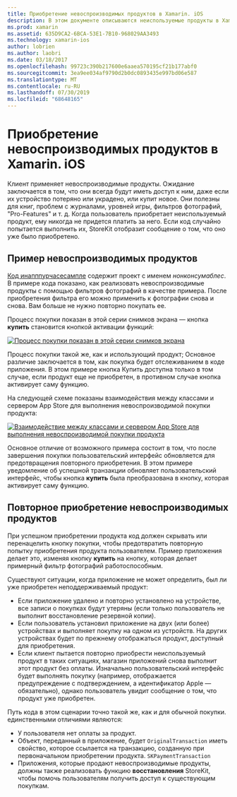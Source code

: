 ```yaml
---
title: Приобретение невоспроизводимых продуктов в Xamarin. iOS
description: В этом документе описываются неиспользуемые продукты в Xamarin. iOS, которые приобретают пользователь, который остается доступным неограниченное время независимо от устройства.
ms.prod: xamarin
ms.assetid: 635D9CA2-6BCA-53E1-7B10-968029AA3493
ms.technology: xamarin-ios
author: lobrien
ms.author: laobri
ms.date: 03/18/2017
ms.openlocfilehash: 99723c390b217600e6aaea570195cf21b177abf0
ms.sourcegitcommit: 3ea9ee034af9790d2b0dc0893435e997bd06e587
ms.translationtype: MT
ms.contentlocale: ru-RU
ms.lasthandoff: 07/30/2019
ms.locfileid: "68648165"
---
```

# <a name="purchasing-non-consumable-products-in-xamarinios"></a>Приобретение невоспроизводимых продуктов в Xamarin. iOS

Клиент применяет невоспроизводимые продукты. Ожидание заключается в том, что они всегда будут иметь доступ к ним, даже если их устройство потеряно или украдено, или купит новое. Они полезны для книг, проблем с журналами, уровней игры, фильтров фотографий, "Pro-Features" и т. д. Когда пользователь приобретает неиспользуемый продукт, ему никогда не придется платить за него. Если код случайно попытается выполнить их, StoreKit отобразит сообщение о том, что оно уже было приобретено.

## <a name="non-consumable-products-sample"></a>Пример невоспроизводимых продуктов

[Код инапппурчасесампле](https://docs.microsoft.com/samples/xamarin/ios-samples/storekit) содержит проект с именем *нонконсумаблес*. В примере кода показано, как реализовать невоспроизводимые продукты с помощью фильтров фотографий в качестве примера. После приобретения фильтра его можно применить к фотографии снова и снова. Вам больше не нужно повторно покупать ее.   
   
   
   
 Процесс покупки показан в этой серии снимков экрана — кнопка **купить** становится кнопкой активации функций:   
   
   
   
 [![](purchasing-non-consumable-products-images/image34.png "Процесс покупки показан в этой серии снимков экрана")](purchasing-non-consumable-products-images/image34.png#lightbox)   
   
   
   
 Процесс покупки такой же, как и использующий продукт; Основное различие заключается в том, как покупка будет отслеживанием в коде приложения. В этом примере кнопка Купить доступна только в том случае, если продукт еще не приобретен, в противном случае кнопка активирует саму функцию.   
   
   
   

На следующей схеме показаны взаимодействия между классами и сервером App Store для выполнения невоспроизводимой покупки продукта:   
   
   
   
 [![](purchasing-non-consumable-products-images/image35.png "Взаимодействие между классами и сервером App Store для выполнения невоспроизводимой покупки продукта")](purchasing-non-consumable-products-images/image35.png#lightbox)   
   
   
   
 Основное отличие от возможного примера состоит в том, что после завершения покупки пользовательский интерфейс обновляется для предотвращения повторного приобретения. В этом примере уведомление об успешной транзакции обновляет пользовательский интерфейс, чтобы кнопка **купить** была преобразована в кнопку, которая активирует саму функцию.

## <a name="re-purchasing-non-consumable-products"></a>Повторное приобретение невоспроизводимых продуктов

При успешном приобретении продукта код должен скрывать или перенацелить кнопку покупки, чтобы предотвратить повторную попытку приобретения продукта пользователем. Пример приложения делает это, изменяя кнопку **купить** на кнопку, которая делает примерный фильтр фотографий работоспособным.   
   
   
   
 Существуют ситуации, когда приложение не может определить, был ли уже приобретен неподдерживаемый продукт:

-  Если приложение удалено и повторно установлено на устройстве, все записи о покупках будут утеряны (если только пользователь не выполнит восстановление резервной копии). 
-  Если пользователь установил приложение на двух (или более) устройствах и выполняет покупку на одном из устройств. На других устройствах будет по прежнему отображаться продукт, доступный для приобретения. 
-  Если клиент пытается повторно приобрести неиспользуемый продукт в таких ситуациях, магазин приложений снова выполнит этот продукт без оплаты. Изначально пользовательский интерфейс будет выполнять покупку (например, отображается предупреждение с подтверждением, а идентификатор Apple — обязательно), однако пользователь увидит сообщение о том, что продукт уже приобретен.  
   
   
   
 Путь кода в этом сценарии точно такой же, как и для обычной покупки. единственными отличиями являются:

-  У пользователя нет оплаты за продукт.
-  Объект, переданный в приложение, будет `OriginalTransaction` иметь свойство, которое ссылается на транзакцию, созданную при первоначальном приобретении продукта. `SKPaymentTransaction` 
-  Приложения, которые продают невоспроизводимые продукты, должны также реализовать функцию **восстановления** StoreKit, чтобы помочь пользователям получить доступ к существующим покупкам. 
